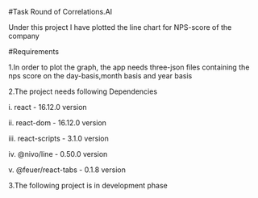 #Task Round of Correlations.AI


Under this project I have plotted the line chart for NPS-score of the company

#Requirements

1.In order to plot the graph, the app needs three-json files containing the nps score on the day-basis,month basis and year basis

2.The project needs following Dependencies

i. react - 16.12.0 version

ii. react-dom - 16.12.0 version

iii. react-scripts - 3.1.0 version

iv. @nivo/line - 0.50.0 version

v. @feuer/react-tabs - 0.1.8 version


3.The following project is in development phase

